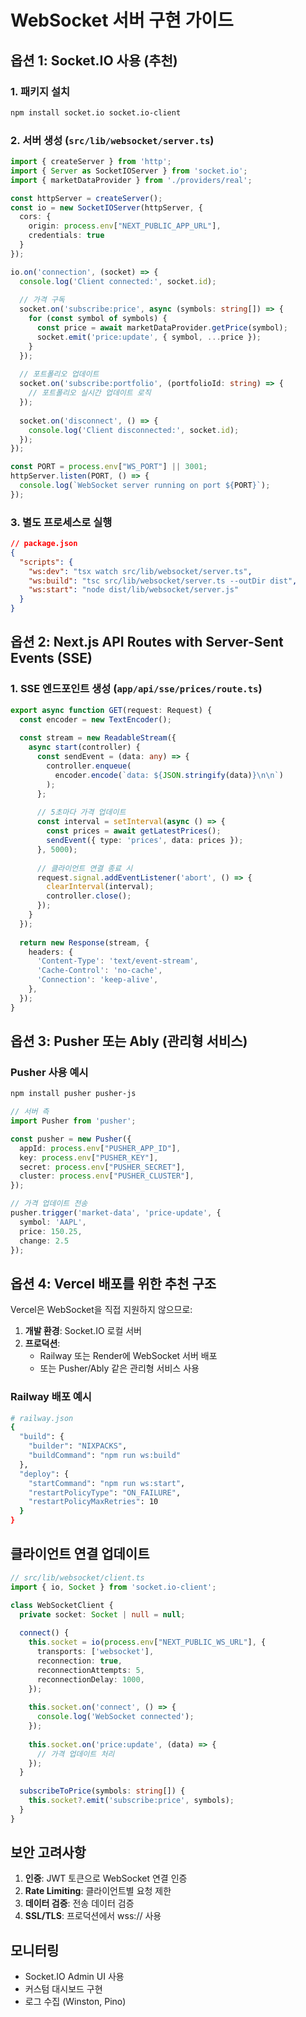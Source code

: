 # WebSocket 서버 구현 가이드

## 옵션 1: Socket.IO 사용 (추천)

### 1. 패키지 설치
```bash
npm install socket.io socket.io-client
```

### 2. 서버 생성 (`src/lib/websocket/server.ts`)
```typescript
import { createServer } from 'http';
import { Server as SocketIOServer } from 'socket.io';
import { marketDataProvider } from './providers/real';

const httpServer = createServer();
const io = new SocketIOServer(httpServer, {
  cors: {
    origin: process.env["NEXT_PUBLIC_APP_URL"],
    credentials: true
  }
});

io.on('connection', (socket) => {
  console.log('Client connected:', socket.id);
  
  // 가격 구독
  socket.on('subscribe:price', async (symbols: string[]) => {
    for (const symbol of symbols) {
      const price = await marketDataProvider.getPrice(symbol);
      socket.emit('price:update', { symbol, ...price });
    }
  });
  
  // 포트폴리오 업데이트
  socket.on('subscribe:portfolio', (portfolioId: string) => {
    // 포트폴리오 실시간 업데이트 로직
  });
  
  socket.on('disconnect', () => {
    console.log('Client disconnected:', socket.id);
  });
});

const PORT = process.env["WS_PORT"] || 3001;
httpServer.listen(PORT, () => {
  console.log(`WebSocket server running on port ${PORT}`);
});
```

### 3. 별도 프로세스로 실행
```json
// package.json
{
  "scripts": {
    "ws:dev": "tsx watch src/lib/websocket/server.ts",
    "ws:build": "tsc src/lib/websocket/server.ts --outDir dist",
    "ws:start": "node dist/lib/websocket/server.js"
  }
}
```

## 옵션 2: Next.js API Routes with Server-Sent Events (SSE)

### 1. SSE 엔드포인트 생성 (`app/api/sse/prices/route.ts`)
```typescript
export async function GET(request: Request) {
  const encoder = new TextEncoder();
  
  const stream = new ReadableStream({
    async start(controller) {
      const sendEvent = (data: any) => {
        controller.enqueue(
          encoder.encode(`data: ${JSON.stringify(data)}\n\n`)
        );
      };
      
      // 5초마다 가격 업데이트
      const interval = setInterval(async () => {
        const prices = await getLatestPrices();
        sendEvent({ type: 'prices', data: prices });
      }, 5000);
      
      // 클라이언트 연결 종료 시
      request.signal.addEventListener('abort', () => {
        clearInterval(interval);
        controller.close();
      });
    }
  });
  
  return new Response(stream, {
    headers: {
      'Content-Type': 'text/event-stream',
      'Cache-Control': 'no-cache',
      'Connection': 'keep-alive',
    },
  });
}
```

## 옵션 3: Pusher 또는 Ably (관리형 서비스)

### Pusher 사용 예시
```bash
npm install pusher pusher-js
```

```typescript
// 서버 측
import Pusher from 'pusher';

const pusher = new Pusher({
  appId: process.env["PUSHER_APP_ID"],
  key: process.env["PUSHER_KEY"],
  secret: process.env["PUSHER_SECRET"],
  cluster: process.env["PUSHER_CLUSTER"],
});

// 가격 업데이트 전송
pusher.trigger('market-data', 'price-update', {
  symbol: 'AAPL',
  price: 150.25,
  change: 2.5
});
```

## 옵션 4: Vercel 배포를 위한 추천 구조

Vercel은 WebSocket을 직접 지원하지 않으므로:

1. **개발 환경**: Socket.IO 로컬 서버
2. **프로덕션**: 
   - Railway 또는 Render에 WebSocket 서버 배포
   - 또는 Pusher/Ably 같은 관리형 서비스 사용

### Railway 배포 예시
```bash
# railway.json
{
  "build": {
    "builder": "NIXPACKS",
    "buildCommand": "npm run ws:build"
  },
  "deploy": {
    "startCommand": "npm run ws:start",
    "restartPolicyType": "ON_FAILURE",
    "restartPolicyMaxRetries": 10
  }
}
```

## 클라이언트 연결 업데이트

```typescript
// src/lib/websocket/client.ts
import { io, Socket } from 'socket.io-client';

class WebSocketClient {
  private socket: Socket | null = null;
  
  connect() {
    this.socket = io(process.env["NEXT_PUBLIC_WS_URL"], {
      transports: ['websocket'],
      reconnection: true,
      reconnectionAttempts: 5,
      reconnectionDelay: 1000,
    });
    
    this.socket.on('connect', () => {
      console.log('WebSocket connected');
    });
    
    this.socket.on('price:update', (data) => {
      // 가격 업데이트 처리
    });
  }
  
  subscribeToPrice(symbols: string[]) {
    this.socket?.emit('subscribe:price', symbols);
  }
}
```

## 보안 고려사항

1. **인증**: JWT 토큰으로 WebSocket 연결 인증
2. **Rate Limiting**: 클라이언트별 요청 제한
3. **데이터 검증**: 전송 데이터 검증
4. **SSL/TLS**: 프로덕션에서 wss:// 사용

## 모니터링

- Socket.IO Admin UI 사용
- 커스텀 대시보드 구현
- 로그 수집 (Winston, Pino)